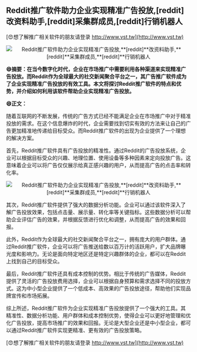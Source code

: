 ## **Reddit推广软件助力企业实现精准广告投放,**[reddit]**改资料助手,**[reddit]**采集群成员,**[reddit]**行销机器人**

[😍想了解推广相关软件的朋友请登录 http://www.vst.tw](http://www.vst.tw)

 <center><img src="https://vst.tw/MP4/tuiguang/png/2.png" alt="Reddit推广软件助力企业实现精准广告投放,**[reddit]**改资料助手,**[reddit]**采集群成员,**[reddit]**行销机器人"></center>

**😄摘要：在当今数字化时代，企业在市场推广中需要利用各种渠道来实现精准广告投放。而Reddit作为全球最大的社交新闻聚合平台之一，其广告推广软件成为了企业实现精准广告投放的有效工具。本文将探讨Reddit推广软件的特点和优势，并介绍如何利用该软件帮助企业实现精准广告投放。**

**😄正文：**

随着互联网的不断发展，传统的广告方式已经不能满足企业在市场推广中对于精准投放的需求。在这个信息爆炸的时代，企业需要找到切实有效的方法来让自己的广告更加精准地传递给目标受众。而Reddit推广软件的出现为企业提供了一个理想的解决方案。

首先，Reddit推广软件具有广告投放的精准性。通过Reddit的广告投放系统，企业可以根据目标受众的兴趣、地理位置、使用设备等多种因素来定向投放广告。这意味着企业可以将广告仅仅展示给真正感兴趣的用户，从而提高广告的点击率和转化率。

 <center><img src="https://vst.tw/MP4/tuiguang/png/1.png" alt="Reddit推广软件助力企业实现精准广告投放,**[reddit]**改资料助手,**[reddit]**采集群成员,**[reddit]**行销机器人"></center>

其次，Reddit推广软件提供了强大的数据分析功能。企业可以通过该软件深入了解广告投放效果，包括点击量、展示量、转化率等关键指标。这些数据分析可以帮助企业评估广告的效果，并根据反馈进行优化和调整，从而提高广告的效果和回报。

此外，Reddit作为全球最大的社交新闻聚合平台之一，拥有庞大的用户群体。通过Reddit推广软件，企业可以将广告推送给数以百万计的活跃用户，扩大品牌曝光度和影响力。无论是面向特定地区还是特定兴趣群体的企业，都可以在Reddit上找到自己的目标受众。

最后，Reddit推广软件还具有成本控制的优势。相比于传统的广告媒体，Reddit提供了灵活的广告投放费用选择，企业可以根据自身预算和需求选择不同的投放方式。这为中小型企业提供了一个低成本、高效果的广告投放途径，帮助他们实现品牌宣传和市场拓展。

综上所述，Reddit推广软件为企业实现精准广告投放提供了一个强大的工具。其精准性、数据分析功能、用户群体和成本控制优势，使得企业可以更好地管理和优化广告投放，提高市场推广的效果和回报。无论是大型企业还是中小型企业，都可以通过Reddit推广软件实现更精准、更有效的广告投放策略。

[😍想了解推广相关软件的朋友请登录 http://www.vst.tw](http://www.vst.tw)



